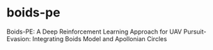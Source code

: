 # boids-pe
Boids-PE: A Deep Reinforcement Learning Approach for UAV Pursuit-Evasion: Integrating Boids Model and Apollonian Circles
